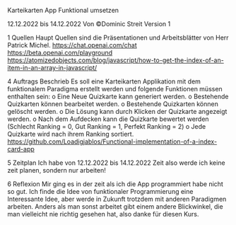 Karteikarten App Funktional umsetzen

12.12.2022 bis 14.12.2022
Von ©Dominic Streit
Version 1

1	Quellen
Haupt Quellen sind die Präsentationen und Arbeitsblätter von Herr Patrick Michel.
https://chat.openai.com/chat
https://beta.openai.com/playground
https://atomizedobjects.com/blog/javascript/how-to-get-the-index-of-an-item-in-an-array-in-javascript/


4	Auftrags Beschrieb
Es soll eine Karteikarten Applikation mit dem funktionalem Paradigma erstellt werden und folgende Funktionen müssen enthalten sein:
o	Eine Neue Quizkarte kann generiert werden.
o	Bestehende Quizkarten können bearbeitet werden.
o	Bestehende Quizkarten können gelöscht werden.
o	Die Lösung kann durch Klicken der Quizkarte angezeigt werden.
o	Nach dem Aufdecken kann die Quizkarte bewertet werden (Schlecht Ranking = 0, Gut Ranking = 1, Perfekt Ranking = 2)
o	Jede Quizkarte wird nach ihrem Ranking sortiert.
https://github.com/Loadigjablos/Functional-implementation-of-a-index-card-app

5	Zeitplan
Ich habe von 12.12.2022 bis 14.12.2022 Zeit also werde ich keine zeit planen, sondern nur arbeiten!

6	Reflexion
Mir ging es in der zeit als ich die App programmiert habe nicht so gut. Ich finde die Idee von funktionaler Programmierung eine Interessante Idee, aber werde in Zukunft trotzdem mit anderen Paradigmen arbeiten. Anders als man sonst arbeitet gibt einem andere Blickwinkel, die man vielleicht nie richtig gesehen hat, also danke für diesen Kurs.
